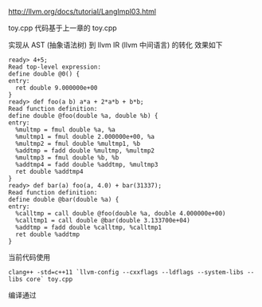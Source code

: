 http://llvm.org/docs/tutorial/LangImpl03.html

toy.cpp 代码基于上一章的 toy.cpp

实现从 AST (抽象语法树) 到 llvm IR (llvm 中间语言) 的转化
效果如下
```
ready> 4+5;
Read top-level expression:
define double @0() {
entry:
  ret double 9.000000e+00
}
ready> def foo(a b) a*a + 2*a*b + b*b;
Read function definition:
define double @foo(double %a, double %b) {
entry:
  %multmp = fmul double %a, %a
  %multmp1 = fmul double 2.000000e+00, %a
  %multmp2 = fmul double %multmp1, %b
  %addtmp = fadd double %multmp, %multmp2
  %multmp3 = fmul double %b, %b
  %addtmp4 = fadd double %addtmp, %multmp3
  ret double %addtmp4
}
ready> def bar(a) foo(a, 4.0) + bar(31337);
Read function definition:
define double @bar(double %a) {
entry:
  %calltmp = call double @foo(double %a, double 4.000000e+00)
  %calltmp1 = call double @bar(double 3.133700e+04)
  %addtmp = fadd double %calltmp, %calltmp1
  ret double %addtmp
}
```

当前代码使用
```
clang++ -std=c++11 `llvm-config --cxxflags --ldflags --system-libs --libs core` toy.cpp
```
编译通过
